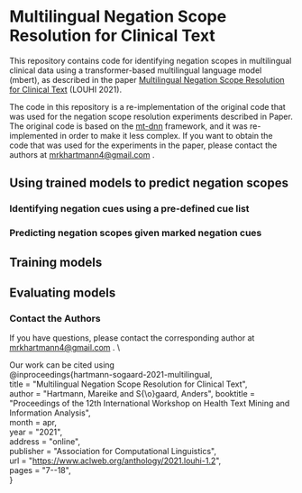 # Multilingual Negation Scope Resolution for Clinical Text
This repository contains code for identifying negation scopes in multilingual clinical data using a transformer-based multilingual language model (mbert), as described in the paper [Multilingual Negation Scope Resolution for Clinical Text](https://www.aclweb.org/anthology/2021.louhi-1.2.pdf) (LOUHI 2021).

The code in this repository is a re-implementation of the original code that was used for the negation scope resolution experiments described in Paper. The original code is based on the [mt-dnn](https://github.com/namisan/mt-dnn) framework, and it was re-implemented in order to make it less complex. If you want to obtain the code that was used for the experiments in the paper, please contact the authors at mrkhartmann4@gmail.com .
## Using trained models to predict negation scopes
### Identifying negation cues using a pre-defined cue list
### Predicting negation scopes given marked negation cues
## Training models
## Evaluating models
### Contact the Authors
If you have questions, please contact the corresponding author at  mrkhartmann4@gmail.com . \

Our work can be cited using \
@inproceedings{hartmann-sogaard-2021-multilingual, \
    title = "Multilingual Negation Scope Resolution for Clinical Text", \
    author = "Hartmann, Mareike  and
      S{\o}gaard, Anders",
    booktitle = "Proceedings of the 12th International Workshop on Health Text Mining and Information Analysis", \
    month = apr, \
    year = "2021",\
    address = "online", \
    publisher = "Association for Computational Linguistics", \
    url = "https://www.aclweb.org/anthology/2021.louhi-1.2", \
    pages = "7--18", \
}
